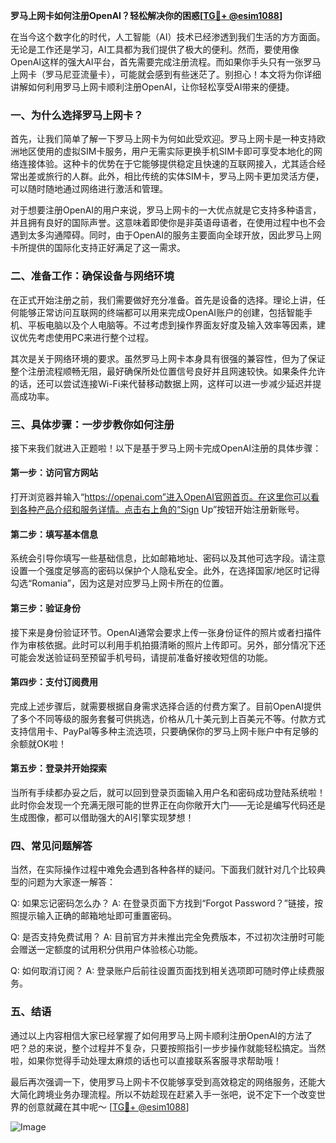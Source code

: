 **罗马上网卡如何注册OpenAI？轻松解决你的困惑[[TG💪+ @esim1088](https://t.me/s/esim1088)]**

在当今这个数字化的时代，人工智能（AI）技术已经渗透到我们生活的方方面面。无论是工作还是学习，AI工具都为我们提供了极大的便利。然而，要使用像OpenAI这样的强大AI平台，首先需要完成注册流程。而如果你手头只有一张罗马上网卡（罗马尼亚流量卡），可能就会感到有些迷茫了。别担心！本文将为你详细讲解如何利用罗马上网卡顺利注册OpenAI，让你轻松享受AI带来的便捷。

### 一、为什么选择罗马上网卡？

首先，让我们简单了解一下罗马上网卡为何如此受欢迎。罗马上网卡是一种支持欧洲地区使用的虚拟SIM卡服务，用户无需实际更换手机SIM卡即可享受本地化的网络连接体验。这种卡的优势在于它能够提供稳定且快速的互联网接入，尤其适合经常出差或旅行的人群。此外，相比传统的实体SIM卡，罗马上网卡更加灵活方便，可以随时随地通过网络进行激活和管理。

对于想要注册OpenAI的用户来说，罗马上网卡的一大优点就是它支持多种语言，并且拥有良好的国际声誉。这意味着即使你是非英语母语者，在使用过程中也不会遇到太多沟通障碍。同时，由于OpenAI的服务主要面向全球开放，因此罗马上网卡所提供的国际化支持正好满足了这一需求。

### 二、准备工作：确保设备与网络环境

在正式开始注册之前，我们需要做好充分准备。首先是设备的选择。理论上讲，任何能够正常访问互联网的终端都可以用来完成OpenAI账户的创建，包括智能手机、平板电脑以及个人电脑等。不过考虑到操作界面友好度及输入效率等因素，建议优先考虑使用PC来进行整个过程。

其次是关于网络环境的要求。虽然罗马上网卡本身具有很强的兼容性，但为了保证整个注册流程顺畅无阻，最好确保所处位置信号良好并且网速较快。如果条件允许的话，还可以尝试连接Wi-Fi来代替移动数据上网，这样可以进一步减少延迟并提高成功率。

### 三、具体步骤：一步步教你如何注册

接下来我们就进入正题啦！以下是基于罗马上网卡完成OpenAI注册的具体步骤：

#### 第一步：访问官方网站
打开浏览器并输入“https://openai.com”进入OpenAI官网首页。在这里你可以看到各种产品介绍和服务详情。点击右上角的“Sign Up”按钮开始注册新账号。

#### 第二步：填写基本信息
系统会引导你填写一些基础信息，比如邮箱地址、密码以及其他可选字段。请注意设置一个强度足够高的密码以保护个人隐私安全。此外，在选择国家/地区时记得勾选“Romania”，因为这是对应罗马上网卡所在的位置。

#### 第三步：验证身份
接下来是身份验证环节。OpenAI通常会要求上传一张身份证件的照片或者扫描件作为审核依据。此时可以利用手机拍摄清晰的照片上传即可。另外，部分情况下还可能会发送验证码至预留手机号码，请提前准备好接收短信的功能。

#### 第四步：支付订阅费用
完成上述步骤后，就需要根据自身需求选择合适的付费方案了。目前OpenAI提供了多个不同等级的服务套餐可供挑选，价格从几十美元到上百美元不等。付款方式支持信用卡、PayPal等多种主流选项，只要确保你的罗马上网卡账户中有足够的余额就OK啦！

#### 第五步：登录并开始探索
当所有手续都办妥之后，就可以回到登录页面输入用户名和密码成功登陆系统啦！此时你会发现一个充满无限可能的世界正在向你敞开大门——无论是编写代码还是生成图像，都可以借助强大的AI引擎实现梦想！

### 四、常见问题解答

当然，在实际操作过程中难免会遇到各种各样的疑问。下面我们就针对几个比较典型的问题为大家逐一解答：

Q: 如果忘记密码怎么办？
A: 在登录页面下方找到“Forgot Password？”链接，按照提示输入正确的邮箱地址即可重置密码。

Q: 是否支持免费试用？
A: 目前官方并未推出完全免费版本，不过初次注册时可能会赠送一定额度的试用积分供用户体验核心功能。

Q: 如何取消订阅？
A: 登录账户后前往设置页面找到相关选项即可随时停止续费服务。

### 五、结语

通过以上内容相信大家已经掌握了如何用罗马上网卡顺利注册OpenAI的方法了吧？总的来说，整个过程并不复杂，只要按照指引一步步操作就能轻松搞定。当然啦，如果你觉得手动处理太麻烦的话也可以直接联系客服寻求帮助哦！

最后再次强调一下，使用罗马上网卡不仅能够享受到高效稳定的网络服务，还能大大简化跨境业务办理流程。所以不妨趁现在赶紧入手一张吧，说不定下一个改变世界的创意就藏在其中呢～ [[TG💪+ @esim1088](https://t.me/s/esim1088)]

![Image](https://i.postimg.cc/4NQfJmqS/Snipaste-2025-05-13-00-14-12.png)